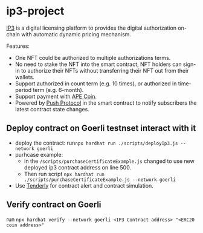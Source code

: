 # ip3-project

[IP3](https://ip3-project.vercel.app/) is a digital licensing platform to provides the digital authorization on-chain with automatic dynamic pricing mechanism.

Features:
- One NFT could be authorized to multiple authorizations terms.
- No need to stake the NFT into the smart contract, NFT holders can sign-in to authorize their NFTs without transferring their NFT out from their wallets.
- Support authorized in count term (e.g. 10 times), or authorized in time-period term (e.g. 6-month).
- Support payment with [APE Coin](https://apecoin.com/).
- Powered by [Push Protocol](https://push.org/) in the smart contract to notify subscribers the latest contract state changes.


## Deploy contract on Goerli testnset interact with it
- deploy the contract: run`npx hardhat run ./scripts/deployIp3.js --network goerli` 
- purhcase example: 
    - in the `/scripts/purchaseCertificateExample.js` changed to use new deployed ip3 contract address on line 500.
    - Then run script `npx hardhat run ./scripts/purchaseCertificateExample.js --network goerli`
- Use [Tenderly](https://tenderly.co/) for contract alert and contract simulation.

## Verify contract on Goerli
run `npx hardhat verify --network goerli <IP3 Contract address> "<ERC20 coin address>"`
